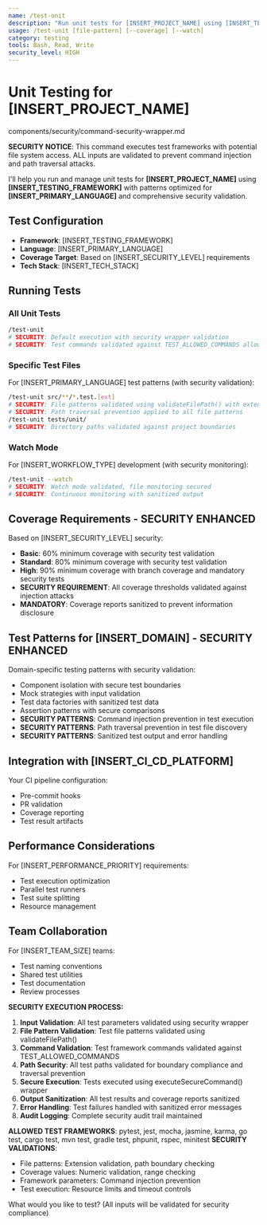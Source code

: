 ```yaml
---
name: /test-unit
description: "Run unit tests for [INSERT_PROJECT_NAME] using [INSERT_TESTING_FRAMEWORK]"
usage: /test-unit [file-pattern] [--coverage] [--watch]
category: testing
tools: Bash, Read, Write
security_level: HIGH
---
```


# Unit Testing for [INSERT_PROJECT_NAME]

<!-- SECURITY: Include command security wrapper for injection prevention -->
<include>components/security/command-security-wrapper.md</include>

**SECURITY NOTICE**: This command executes test frameworks with potential file system access. ALL inputs are validated to prevent command injection and path traversal attacks.

I'll help you run and manage unit tests for **[INSERT_PROJECT_NAME]** using **[INSERT_TESTING_FRAMEWORK]** with patterns optimized for **[INSERT_PRIMARY_LANGUAGE]** and comprehensive security validation.

## Test Configuration

- **Framework**: [INSERT_TESTING_FRAMEWORK]
- **Language**: [INSERT_PRIMARY_LANGUAGE]
- **Coverage Target**: Based on [INSERT_SECURITY_LEVEL] requirements
- **Tech Stack**: [INSERT_TECH_STACK]

## Running Tests

### All Unit Tests
```bash
/test-unit
# SECURITY: Default execution with security wrapper validation
# SECURITY: Test commands validated against TEST_ALLOWED_COMMANDS allowlist
```

### Specific Test Files
For [INSERT_PRIMARY_LANGUAGE] test patterns (with security validation):
```bash
/test-unit src/**/*.test.[ext]
# SECURITY: File patterns validated using validateFilePath() with extension checking
# SECURITY: Path traversal prevention applied to all file patterns
/test-unit tests/unit/
# SECURITY: Directory paths validated against project boundaries
```

### Watch Mode
For [INSERT_WORKFLOW_TYPE] development (with security monitoring):
```bash
/test-unit --watch
# SECURITY: Watch mode validated, file monitoring secured
# SECURITY: Continuous monitoring with sanitized output
```

## Coverage Requirements - SECURITY ENHANCED

Based on [INSERT_SECURITY_LEVEL] security:
- **Basic**: 60% minimum coverage with security test validation
- **Standard**: 80% minimum coverage with security test validation
- **High**: 90% minimum coverage with branch coverage and mandatory security tests
- **SECURITY REQUIREMENT**: All coverage thresholds validated against injection attacks
- **MANDATORY**: Coverage reports sanitized to prevent information disclosure

## Test Patterns for [INSERT_DOMAIN] - SECURITY ENHANCED

Domain-specific testing patterns with security validation:
- Component isolation with secure test boundaries
- Mock strategies with input validation
- Test data factories with sanitized test data
- Assertion patterns with secure comparisons
- **SECURITY PATTERNS**: Command injection prevention in test execution
- **SECURITY PATTERNS**: Path traversal prevention in test file discovery
- **SECURITY PATTERNS**: Sanitized test output and error handling

## Integration with [INSERT_CI_CD_PLATFORM]

Your CI pipeline configuration:
- Pre-commit hooks
- PR validation
- Coverage reporting
- Test result artifacts

## Performance Considerations

For [INSERT_PERFORMANCE_PRIORITY] requirements:
- Test execution optimization
- Parallel test runners
- Test suite splitting
- Resource management

## Team Collaboration

For [INSERT_TEAM_SIZE] teams:
- Test naming conventions
- Shared test utilities
- Test documentation
- Review processes

**SECURITY EXECUTION PROCESS:**

1. **Input Validation**: All test parameters validated using security wrapper
2. **File Pattern Validation**: Test file patterns validated using validateFilePath()
3. **Command Validation**: Test framework commands validated against TEST_ALLOWED_COMMANDS
4. **Path Security**: All test paths validated for boundary compliance and traversal prevention
5. **Secure Execution**: Tests executed using executeSecureCommand() wrapper
6. **Output Sanitization**: All test results and coverage reports sanitized
7. **Error Handling**: Test failures handled with sanitized error messages
8. **Audit Logging**: Complete security audit trail maintained

**ALLOWED TEST FRAMEWORKS**: pytest, jest, mocha, jasmine, karma, go test, cargo test, mvn test, gradle test, phpunit, rspec, minitest
**SECURITY VALIDATIONS**: 
- File patterns: Extension validation, path boundary checking
- Coverage values: Numeric validation, range checking
- Framework parameters: Command injection prevention
- Test execution: Resource limits and timeout controls

What would you like to test? (All inputs will be validated for security compliance)